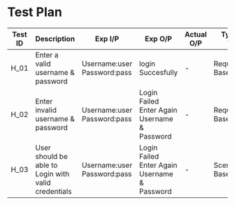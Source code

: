 
# Test Plan


| Test ID | Description | Exp I/P | Exp O/P | Actual O/P | Type Of Test |
|--------| ------------ |--------|----------|-----------|---------------|
| H_01    | Enter a valid username & password |Username:user Password:pass |login Succesfully|-|Requirement Based|
|H_02         | Enter invalid username & password        |Username:user Password:pass            | Login Failed Enter Again Username & Password             |  -  |Requirement Based|
|H_03|User should be able to Login with valid credentials|Username:user Password:pass |Login Failed Enter Again Username & Password|  -   |Scenario Based|





